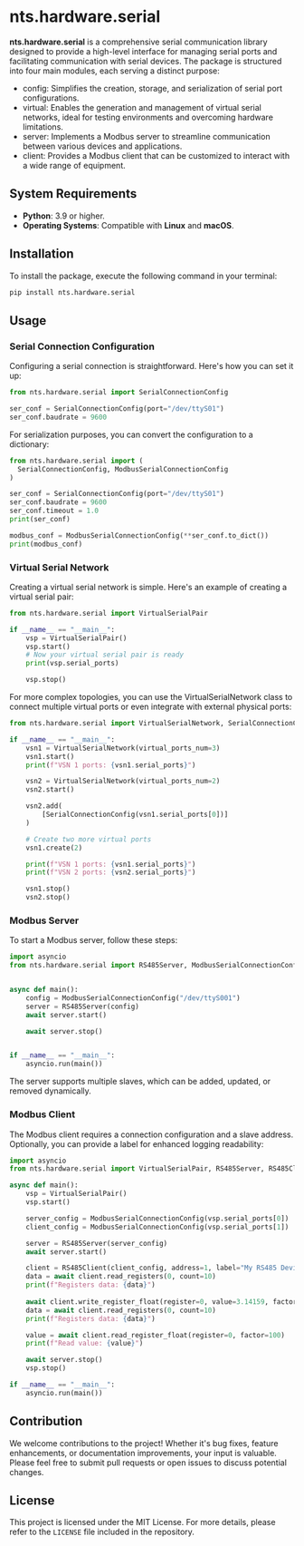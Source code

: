 # nts.hardware.serial
**nts.hardware.serial** is a comprehensive serial communication library designed to provide
a high-level interface for managing serial ports and facilitating communication with serial devices.
The package is structured into four main modules, each serving a distinct purpose:

- config: Simplifies the creation, storage, and serialization of serial port configurations.
- virtual: Enables the generation and management of virtual serial networks, ideal for testing 
  environments and overcoming hardware limitations.
- server: Implements a Modbus server to streamline communication between various
  devices and applications.
- client: Provides a Modbus client that can be customized to interact with a
  wide range of equipment.

## System Requirements

- **Python**: 3.9 or higher.
- **Operating Systems**: Compatible with **Linux** and **macOS**.

## Installation

To install the package, execute the following command in your terminal:

```bash
pip install nts.hardware.serial
```

## Usage

### Serial Connection Configuration

Configuring a serial connection is straightforward. Here's how you can set it up:

```python
from nts.hardware.serial import SerialConnectionConfig

ser_conf = SerialConnectionConfig(port="/dev/ttyS01")
ser_conf.baudrate = 9600
```
For serialization purposes, you can convert the configuration to a dictionary:

```python
from nts.hardware.serial import (
  SerialConnectionConfig, ModbusSerialConnectionConfig
)

ser_conf = SerialConnectionConfig(port="/dev/ttyS01")
ser_conf.baudrate = 9600
ser_conf.timeout = 1.0
print(ser_conf)

modbus_conf = ModbusSerialConnectionConfig(**ser_conf.to_dict())
print(modbus_conf)
```

### Virtual Serial Network
Creating a virtual serial network is simple.
Here's an example of creating a virtual serial pair:

```python
from nts.hardware.serial import VirtualSerialPair

if __name__ == "__main__":
    vsp = VirtualSerialPair()
    vsp.start()
    # Now your virtual serial pair is ready
    print(vsp.serial_ports)

    vsp.stop()
```

For more complex topologies, you can use the VirtualSerialNetwork class to connect multiple
virtual ports or even integrate with external physical ports:

```python
from nts.hardware.serial import VirtualSerialNetwork, SerialConnectionConfig

if __name__ == "__main__":
    vsn1 = VirtualSerialNetwork(virtual_ports_num=3)
    vsn1.start()
    print(f"VSN 1 ports: {vsn1.serial_ports}")

    vsn2 = VirtualSerialNetwork(virtual_ports_num=2)
    vsn2.start()

    vsn2.add(
        [SerialConnectionConfig(vsn1.serial_ports[0])]
    )

    # Create two more virtual ports
    vsn1.create(2)

    print(f"VSN 1 ports: {vsn1.serial_ports}")
    print(f"VSN 2 ports: {vsn2.serial_ports}")

    vsn1.stop()
    vsn2.stop()
```
### Modbus Server
To start a Modbus server, follow these steps:
```python
import asyncio
from nts.hardware.serial import RS485Server, ModbusSerialConnectionConfig


async def main():
    config = ModbusSerialConnectionConfig("/dev/ttyS001")
    server = RS485Server(config)
    await server.start()

    await server.stop()


if __name__ == "__main__":
    asyncio.run(main())
```
The server supports multiple slaves, which can be added, updated, or removed dynamically.

### Modbus Client
The Modbus client requires a connection configuration and a slave address. Optionally,
you can provide a label for enhanced logging readability:

```python
import asyncio
from nts.hardware.serial import VirtualSerialPair, RS485Server, RS485Client, ModbusSerialConnectionConfig

async def main():
    vsp = VirtualSerialPair()
    vsp.start()

    server_config = ModbusSerialConnectionConfig(vsp.serial_ports[0])
    client_config = ModbusSerialConnectionConfig(vsp.serial_ports[1])

    server = RS485Server(server_config)
    await server.start()

    client = RS485Client(client_config, address=1, label="My RS485 Device")
    data = await client.read_registers(0, count=10)
    print(f"Registers data: {data}")
    
    await client.write_register_float(register=0, value=3.14159, factor=100)
    data = await client.read_registers(0, count=10)
    print(f"Registers data: {data}")

    value = await client.read_register_float(register=0, factor=100)
    print(f"Read value: {value}")

    await server.stop()
    vsp.stop()

if __name__ == "__main__":
    asyncio.run(main())
```

## Contribution
We welcome contributions to the project! Whether it's bug fixes, feature enhancements,
or documentation improvements, your input is valuable. Please feel free to submit
pull requests or open issues to discuss potential changes.

## License

This project is licensed under the MIT License. For more details, please refer
to the `LICENSE` file included in the repository.
